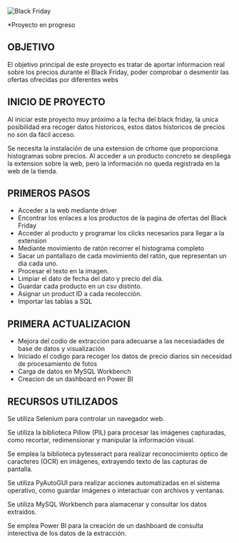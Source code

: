 ![Black Friday](https://e00-elmundo.uecdn.es/assets/multimedia/imagenes/2022/11/23/16691602310947.png)


*Proyecto en progreso

## OBJETIVO
El objetivo principal de este proyecto es tratar de aportar informacion real sobre los precios durante el Black Friday, poder comprobar o desmentir las ofertas ofrecidas por diferentes webs

## INICIO DE PROYECTO
Al iniciar este proyecto muy próximo a la fecha del black friday, la unica posibilidad era recoger datos historicos, estos datos historicos de precios no son da fácil acceso.

Se necesita la instalación de una extension de crhome que proporciona histogramas sobre precios. Al acceder a un producto concreto se despliega la extension sobre la web, pero la información no queda registrada en la web de la tienda.

## PRIMEROS PASOS
- Acceder a la web mediante driver
- Encontrar los enlaces a los productos de la pagina de ofertas del Black Friday
- Acceder al producto y programar los clicks necesarios para llegar a la extension
- Mediante movimiento de ratón recorrer el histograma completo
- Sacar un pantallazo de cada movimiento del ratón, que representan un dia cada uno.
- Procesar el texto en la imagen.
- Limpiar el dato de fecha del dato y precio del día.
- Guardar cada producto en un csv distinto.
- Asignar un product ID a cada recolección.
- Importar las tablas a SQL

## PRIMERA ACTUALIZACION
- Mejora del codio de extracción para adecuarse a las necesiadades de base de datos y visualización
- Iniciado el codigo para recoger los datos de precio diarios sin necesidad de procesamiento de fotos
- Carga de datos en MySQL Workbench
- Creacion de un dashboard en Power BI

## RECURSOS UTILIZADOS

Se utiliza Selenium para controlar un navegador web.

Se utiliza la biblioteca Pillow (PIL) para procesar las imágenes capturadas, como recortar, redimensionar y manipular la información visual.

Se emplea la biblioteca pytesseract para realizar reconocimiento óptico de caracteres (OCR) en imágenes, extrayendo texto de las capturas de pantalla.

Se utiliza PyAutoGUI para realizar acciones automatizadas en el sistema operativo, como guardar imágenes o interactuar con archivos y ventanas.

Se utiliza MySQL Workbench para alamacenar y consultar los datos extraidos.

Se emplea Power BI para la creación de un dashboard de consulta interectiva de los datos de la extracción.



